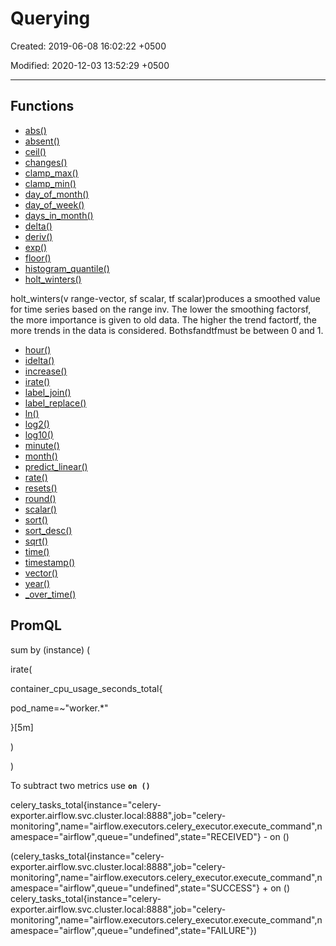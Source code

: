# Querying

Created: 2019-06-08 16:02:22 +0500

Modified: 2020-12-03 13:52:29 +0500

---

## Functions

- [abs()](https://prometheus.io/docs/prometheus/latest/querying/functions/#abs)
- [absent()](https://prometheus.io/docs/prometheus/latest/querying/functions/#absent)
- [ceil()](https://prometheus.io/docs/prometheus/latest/querying/functions/#ceil)
- [changes()](https://prometheus.io/docs/prometheus/latest/querying/functions/#changes)
- [clamp_max()](https://prometheus.io/docs/prometheus/latest/querying/functions/#clamp_max)
- [clamp_min()](https://prometheus.io/docs/prometheus/latest/querying/functions/#clamp_min)
- [day_of_month()](https://prometheus.io/docs/prometheus/latest/querying/functions/#day_of_month)
- [day_of_week()](https://prometheus.io/docs/prometheus/latest/querying/functions/#day_of_week)
- [days_in_month()](https://prometheus.io/docs/prometheus/latest/querying/functions/#days_in_month)
- [delta()](https://prometheus.io/docs/prometheus/latest/querying/functions/#delta)
- [deriv()](https://prometheus.io/docs/prometheus/latest/querying/functions/#deriv)
- [exp()](https://prometheus.io/docs/prometheus/latest/querying/functions/#exp)
- [floor()](https://prometheus.io/docs/prometheus/latest/querying/functions/#floor)
- [histogram_quantile()](https://prometheus.io/docs/prometheus/latest/querying/functions/#histogram_quantile)
- [holt_winters()](https://prometheus.io/docs/prometheus/latest/querying/functions/#holt_winters)

holt_winters(v range-vector, sf scalar, tf scalar)produces a smoothed value for time series based on the range inv. The lower the smoothing factorsf, the more importance is given to old data. The higher the trend factortf, the more trends in the data is considered. Bothsfandtfmust be between 0 and 1.

- [hour()](https://prometheus.io/docs/prometheus/latest/querying/functions/#hour)
- [idelta()](https://prometheus.io/docs/prometheus/latest/querying/functions/#idelta)
- [increase()](https://prometheus.io/docs/prometheus/latest/querying/functions/#increase)
- [irate()](https://prometheus.io/docs/prometheus/latest/querying/functions/#irate)
- [label_join()](https://prometheus.io/docs/prometheus/latest/querying/functions/#label_join)
- [label_replace()](https://prometheus.io/docs/prometheus/latest/querying/functions/#label_replace)
- [ln()](https://prometheus.io/docs/prometheus/latest/querying/functions/#ln)
- [log2()](https://prometheus.io/docs/prometheus/latest/querying/functions/#log2)
- [log10()](https://prometheus.io/docs/prometheus/latest/querying/functions/#log10)
- [minute()](https://prometheus.io/docs/prometheus/latest/querying/functions/#minute)
- [month()](https://prometheus.io/docs/prometheus/latest/querying/functions/#month)
- [predict_linear()](https://prometheus.io/docs/prometheus/latest/querying/functions/#predict_linear)
- [rate()](https://prometheus.io/docs/prometheus/latest/querying/functions/#rate)
- [resets()](https://prometheus.io/docs/prometheus/latest/querying/functions/#resets)
- [round()](https://prometheus.io/docs/prometheus/latest/querying/functions/#round)
- [scalar()](https://prometheus.io/docs/prometheus/latest/querying/functions/#scalar)
- [sort()](https://prometheus.io/docs/prometheus/latest/querying/functions/#sort)
- [sort_desc()](https://prometheus.io/docs/prometheus/latest/querying/functions/#sort_desc)
- [sqrt()](https://prometheus.io/docs/prometheus/latest/querying/functions/#sqrt)
- [time()](https://prometheus.io/docs/prometheus/latest/querying/functions/#time)
- [timestamp()](https://prometheus.io/docs/prometheus/latest/querying/functions/#timestamp)
- [vector()](https://prometheus.io/docs/prometheus/latest/querying/functions/#vector)
- [year()](https://prometheus.io/docs/prometheus/latest/querying/functions/#year)
- [<aggregation>_over_time()](https://prometheus.io/docs/prometheus/latest/querying/functions/#aggregation_over_time)

## PromQL

sum by (instance) (

irate(

container_cpu_usage_seconds_total{

pod_name=~"worker.*"

}[5m]

)

)

To subtract two metrics use **`on ()`**

celery_tasks_total{instance="celery-exporter.airflow.svc.cluster.local:8888",job="celery-monitoring",name="airflow.executors.celery_executor.execute_command",namespace="airflow",queue="undefined",state="RECEIVED"} - on ()

(celery_tasks_total{instance="celery-exporter.airflow.svc.cluster.local:8888",job="celery-monitoring",name="airflow.executors.celery_executor.execute_command",namespace="airflow",queue="undefined",state="SUCCESS"} + on () celery_tasks_total{instance="celery-exporter.airflow.svc.cluster.local:8888",job="celery-monitoring",name="airflow.executors.celery_executor.execute_command",namespace="airflow",queue="undefined",state="FAILURE"})
